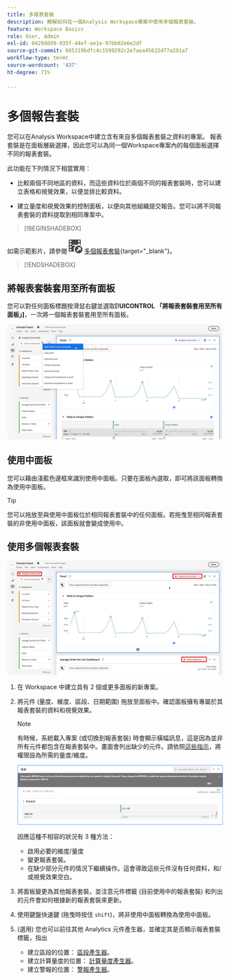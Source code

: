 ```yaml
---
title: 多報表套裝
description: 瞭解如何在一個Analysis Workspace專案中使用多個報表套裝。
feature: Workspace Basics
role: User, Admin
exl-id: 0429ddd9-935f-44ef-ae1e-97bb02e6e2df
source-git-commit: 665319bdfc4c1599292c2e7aea45622d77a291a7
workflow-type: tm+mt
source-wordcount: '437'
ht-degree: 71%

---
```


# 多個報告套裝

您可以在Analysis Workspace中建立含有來自多個報表套裝之資料的專案。 報表套裝是在面板層級選擇，因此您可以為同一個Workspace專案內的每個面板選擇不同的報表套裝。

此功能在下列情況下相當實用：

* 比較兩個不同地區的資料，而這些資料位於兩個不同的報表套裝時，您可以建立表格和視覺效果，以便並排比較資料。

* 建立量度和視覺效果的控制面板，以便向其他組織提交報告。您可以將不同報表套裝的資料提取到相同專案中。


>[!BEGINSHADEBOX]

如需示範影片，請參閱![VideoCheckedOut](/help/assets/icons/VideoCheckedOut.svg) [多個報表套裝](https://video.tv.adobe.com/v/32843?quality=12&learn=on){target="_blank"}。

>[!ENDSHADEBOX]


## 將報表套裝套用至所有面板

您可以對任何面板標題按滑鼠右鍵並選取&#x200B;**[!UICONTROL 「將報表套裝套用至所有面板」]**，一次將一個報表套裝套用至所有面板。

![](assets/apply-rs-all-panels.png)

## 使用中面板

您可以藉由淺藍色邊框來識別使用中面板。只要在面板內選取，即可將該面板轉換為使用中面板。

>[!TIP]
>
>您可以拖放至與使用中面板位於相同報表套裝中的任何面板。若拖曳至相同報表套裝的非使用中面板，該面板就會變成使用中。
>

## 使用多個報表套裝

![](assets/mrs-ui.png)

1. 在 Workspace 中建立具有 2 個或更多面板的新專案。

1. 將元件 (量度、維度、區段、日期範圍) 拖放至面板中。確認面板擁有專屬於其報表套裝的資料和視覺效果。


   >[!NOTE]
   >
   >有時候，系統載入專案 (或切換到報表套裝) 時會顯示橫幅訊息，這是因為並非所有元件都包含在報表套裝中。畫面會列出缺少的元件。請依照[這些指示](/help/admin/admin-console/permissions/product-profile.md)，將權限設為所需的量度/維度。
   >

   ![](assets/incompat-rs.png)

   因應這種不相容的狀況有 3 種方法：
   * 啟用必要的維度/量度
   * 變更報表套裝。
   * 在缺少部分元件的情況下繼續操作。這會導致這些元件沒有任何資料，和/或視覺效果空白。

1. 將面板變更為其他報表套裝，並注意元件標籤 (目前使用中的報表套裝) 和列出的元件會如何根據新的報表套裝來更新。

1. 使用鍵盤快速鍵 (拖曳時按住 `shift`)，將非使用中面板轉換為使用中面板。

1. (選用) 您也可以前往其他 Analytics 元件產生器，並確定其是否顯示報表套裝標籤，指出

   * 建立區段的位置： [區段產生器](/help/components/segmentation/segmentation-workflow/seg-build.md)。
   * 建立計算量度的位置： [計算量度產生器](/help/components/calculated-metrics/workflow/c-build-metrics/cm-build-metrics.md)。
   * 建立警報的位置： [警報產生器](/help/components/alerts/alert-builder.md)。
